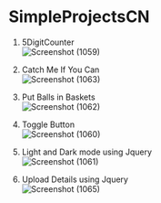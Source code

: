 # SimpleProjectsCN


1) 5DigitCounter </br>
![Screenshot (1059)](https://github.com/uniquesp/SimpleProjectsCN/assets/71183249/6bad4e70-d4df-48cb-a6de-8b5b3947d4b6)


2) Catch Me If You Can </br>
![Screenshot (1063)](https://github.com/uniquesp/SimpleProjectsCN/assets/71183249/cbc50569-75da-4be8-a2c9-fb7c5ff60fb8)


3) Put Balls in Baskets </br>
![Screenshot (1062)](https://github.com/uniquesp/SimpleProjectsCN/assets/71183249/63676cb1-f723-424c-954a-85ccb83f0183)


4) Toggle Button </br>
![Screenshot (1060)](https://github.com/uniquesp/SimpleProjectsCN/assets/71183249/b68f0654-c5ed-44c2-8699-143e1942dab2)


5) Light and Dark mode using Jquery </br>
![Screenshot (1061)](https://github.com/uniquesp/SimpleProjectsCN/assets/71183249/70309e2f-d25d-4dcd-a7b4-32c29979ae4b)


6) Upload Details using Jquery </br>
![Screenshot (1065)](https://github.com/uniquesp/SimpleProjectsCN/assets/71183249/0b0fefe3-68d2-4160-a2ec-c2237efe7f93)



